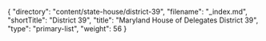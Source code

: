 {
  "directory": "content/state-house/district-39",
  "filename": "_index.md",
  "shortTitle": "District 39",
  "title": "Maryland House of Delegates District 39",
  "type": "primary-list",
  "weight": 56
}
